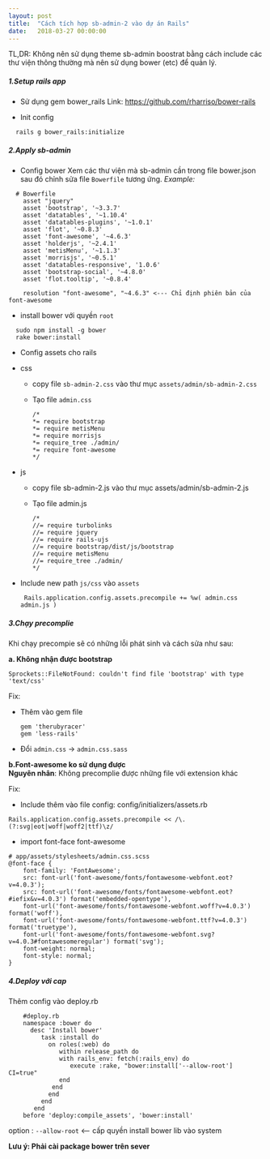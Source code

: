 ```yaml
---
layout: post
title:  "Cách tích hợp sb-admin-2 vào dự án Rails"
date:   2018-03-27 00:00:00
---
```

TL,DR: Không nên sử dụng theme sb-admin boostrat bằng cách include các thư viện thông thường mà nên sử dụng bower (etc) để  quản lý.

##### 1.Setup rails app
- Sử dụng gem bower_rails
Link: https://github.com/rharriso/bower-rails

- Init config
```
  rails g bower_rails:initialize
```

##### 2.Apply sb-admin

- Config bower
 Xem các thư viện mà sb-admin cần trong file bower.json sau đó chỉnh sửa file `Bowerfile` tương ứng.
*Example:*
```
  # Bowerfile
    asset "jquery"
    asset 'bootstrap', '~3.3.7'
    asset 'datatables', '~1.10.4'
    asset 'datatables-plugins', '~1.0.1'
    asset 'flot', '~0.8.3'
    asset 'font-awesome', '~4.6.3'
    asset 'holderjs', '~2.4.1'
    asset 'metisMenu', '~1.1.3'
    asset 'morrisjs', '~0.5.1'
    asset 'datatables-responsive', '1.0.6'
    asset 'bootstrap-social', '~4.8.0'
    asset 'flot.tooltip', '~0.8.4'

    resolution "font-awesome", "~4.6.3" <--- Chỉ định phiên bản của font-awesome
```

- install bower với quyền `root  `

```
  sudo npm install -g bower
  rake bower:install
```

- Config assets cho rails
 + css
     * copy file `sb-admin-2.css` vào thư mục `assets/admin/sb-admin-2.css`
     * Tạo file `admin.css`

        ```
        /*
        *= require bootstrap
        *= require metisMenu
        *= require morrisjs
        *= require_tree ./admin/
        *= require font-awesome
        */
        ```

 + js
     * copy file sb-admin-2.js vào thư mục assets/admin/sb-admin-2.js
     * Tạo file admin.js

        ```
        /*
        //= require turbolinks
        //= require jquery
        //= require rails-ujs
        //= require bootstrap/dist/js/bootstrap
        //= require metisMenu
        //= require_tree ./admin/
        */
        ```

+ Include new path `js/css` vào `assets`

  ```
   Rails.application.config.assets.precompile += %w( admin.css admin.js )
  ```

##### 3.Chạy precomplie

 Khi chạy precompie sẽ có những lỗi phát sinh và cách sửa như sau:

**a. Không nhận được bootstrap**

    Sprockets::FileNotFound: couldn't find file 'bootstrap' with type 'text/css'

Fix:
 - Thêm vào gem file

    ```
    gem 'therubyracer'
    gem 'less-rails'
    ```

 - Đổi `admin.css` -> `admin.css.sass`

**b.Font-awesome ko sử dụng được**  
 **Nguyên nhân**: Không precomplie được những file với extension khác

Fix:
 - Include thêm vào file config:  config/initializers/assets.rb

 ```
 Rails.application.config.assets.precompile << /\.(?:svg|eot|woff|woff2|ttf)\z/
```

 - import font-face font-awesome

  ```
  # app/assets/stylesheets/admin.css.scss
  @font-face {
      font-family: 'FontAwesome';
      src: font-url('font-awesome/fonts/fontawesome-webfont.eot?v=4.0.3');
      src: font-url('font-awesome/fonts/fontawesome-webfont.eot?#iefix&v=4.0.3') format('embedded-opentype'),
      font-url('font-awesome/fonts/fontawesome-webfont.woff?v=4.0.3') format('woff'),
      font-url('font-awesome/fonts/fontawesome-webfont.ttf?v=4.0.3') format('truetype'),
      font-url('font-awesome/fonts/fontawesome-webfont.svg?v=4.0.3#fontawesomeregular') format('svg');
      font-weight: normal;
      font-style: normal;
  }
  ```

##### 4.Deploy với cap  
Thêm config vào deploy.rb

```
    #deploy.rb
    namespace :bower do
      desc 'Install bower'
         task :install do
           on roles(:web) do
              within release_path do
              with rails_env: fetch(:rails_env) do
                 execute :rake, "bower:install['--allow-root'] CI=true"
              end
            end
           end
         end
       end
    before 'deploy:compile_assets', 'bower:install'
```
option : `--allow-root` <-- cấp quyền install bower lib vào system

**Lưu ý: Phải cài package bower trên sever**
